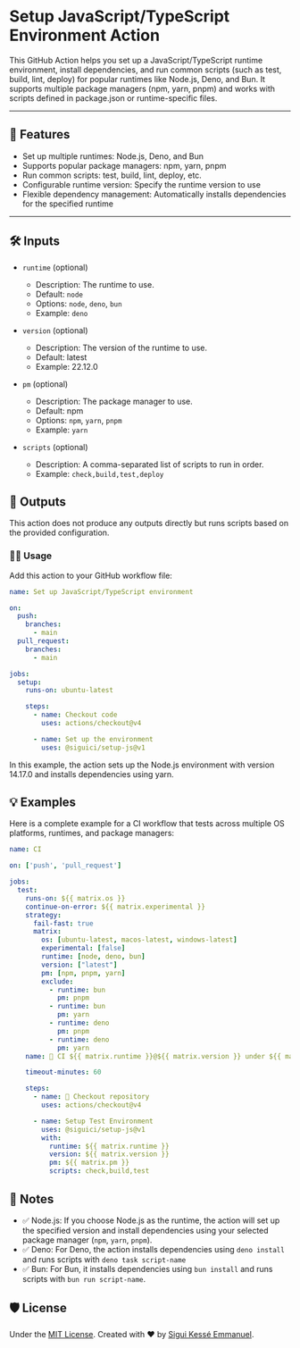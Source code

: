 # Setup JavaScript/TypeScript Environment Action

This GitHub Action helps you set up a JavaScript/TypeScript runtime environment,
install dependencies, and run common scripts (such as test, build, lint, deploy)
for popular runtimes like Node.js, Deno, and Bun.
It supports multiple package managers (npm, yarn, pnpm)
and works with scripts defined in package.json or runtime-specific files.

---

## 🚀 Features

- Set up multiple runtimes: Node.js, Deno, and Bun
- Supports popular package managers: npm, yarn, pnpm
- Run common scripts: test, build, lint, deploy, etc.
- Configurable runtime version: Specify the runtime version to use
- Flexible dependency management: Automatically installs dependencies
for the specified runtime

---

## 🛠️ Inputs

- `runtime` (optional)

  - Description: The runtime to use.
  - Default: `node`
  - Options: `node`, `deno`, `bun`
  - Example: `deno`

- `version` (optional)

  - Description: The version of the runtime to use.
  - Default: latest
  - Example: 22.12.0

- `pm` (optional)

  - Description: The package manager to use.
  - Default: npm
  - Options: `npm`, `yarn`, `pnpm`
  - Example: `yarn`

- `scripts` (optional)

  - Description: A comma-separated list of scripts to run in order.
  - Example: `check,build,test,deploy`

## 🚚 Outputs

This action does not produce any outputs directly
but runs scripts based on the provided configuration.

### 🧑‍💻 Usage

Add this action to your GitHub workflow file:

```yaml
name: Set up JavaScript/TypeScript environment

on:
  push:
    branches:
      - main
  pull_request:
    branches:
      - main

jobs:
  setup:
    runs-on: ubuntu-latest

    steps:
      - name: Checkout code
        uses: actions/checkout@v4

      - name: Set up the environment
        uses: @siguici/setup-js@v1
```

In this example, the action sets up the Node.js environment with version 14.17.0
and installs dependencies using yarn.

## 💡 Examples

Here is a complete example for a CI workflow that tests across multiple OS platforms,
runtimes, and package managers:

```yaml
name: CI

on: ['push', 'pull_request']

jobs:
  test:
    runs-on: ${{ matrix.os }}
    continue-on-error: ${{ matrix.experimental }}
    strategy:
      fail-fast: true
      matrix:
        os: [ubuntu-latest, macos-latest, windows-latest]
        experimental: [false]
        runtime: [node, deno, bun]
        version: ["latest"]
        pm: [npm, pnpm, yarn]
        exclude:
          - runtime: bun
            pm: pnpm
          - runtime: bun
            pm: yarn
          - runtime: deno
            pm: pnpm
          - runtime: deno
            pm: yarn
    name: 👷 CI ${{ matrix.runtime }}@${{ matrix.version }} under ${{ matrix.os }} using ${{ matrix.pm }}

    timeout-minutes: 60

    steps:
      - name: 🚚 Checkout repository
        uses: actions/checkout@v4

      - name: Setup Test Environment
        uses: @siguici/setup-js@v1
        with:
          runtime: ${{ matrix.runtime }}
          version: ${{ matrix.version }}
          pm: ${{ matrix.pm }}
          scripts: check,build,test
```

## 📖 Notes

- ✅ Node.js: If you choose Node.js as the runtime,
the action will set up the specified version and install dependencies
using your selected package manager (`npm`, `yarn`, `pnpm`).
- ✅ Deno: For Deno, the action installs dependencies using `deno install`
and runs scripts with `deno task script-name`
- ✅ Bun: For Bun, it installs dependencies using `bun install`
and runs scripts with `bun run script-name`.

## 🛡️ License

Under the [MIT License](./LICENSE.md).
Created with ❤️ by [Sigui Kessé Emmanuel](https://github.com/siguici).
